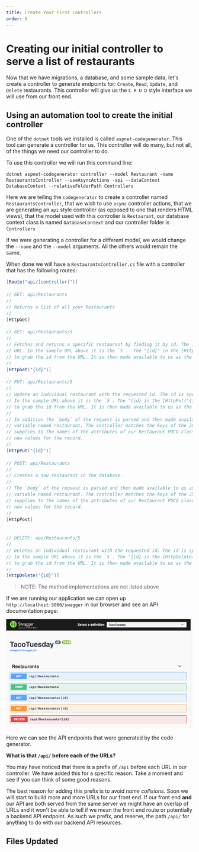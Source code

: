 ```yaml
---
title: Create Your First Controllers
order: 6
---
```


# Creating our initial controller to serve a list of restaurants

Now that we have migrations, a database, and some sample data, let's create a
controller to generate endpoints for: `Create`, `Read`, `Update`, and `Delete`
restaurants. This controller will give us the `C R U D` style interface we will
use from our front end.

## Using an automation tool to create the initial controller

One of the `dotnet` tools we installed is called `aspnet-codegenerator`. This
tool can generate a controller for us. This controller will do many, but not
all, of the things we need our controller to do.

To use this controller we will run this command line:

```shell
dotnet aspnet-codegenerator controller --model Restaurant -name RestaurantsController --useAsyncActions -api --dataContext DatabaseContext --relativeFolderPath Controllers
```

Here we are telling the `codegenerator` to create a controller named
`RestaurantsController`, that we wish to use `async` controller actions, that we
are generating an `api` style controller (as opposed to one that renders HTML
views), that the model used with this controller is `Restaurant`, our database
context class is named `DatabaseContext` and our controller folder is
`Controllers`

If we were generating a controller for a different model, we would change the
`--name` and the `--model` arguments. All the others would remain the same.

When done we will have a `RestaurantsController.cs` file with a controller that
has the following routes:

```csharp
[Route("api/[controller]")]

// GET: api/Restaurants
//
// Returns a list of all your Restaurants
//
[HttpGet]

// GET: api/Restaurants/5
//
// Fetches and returns a specific restaurant by finding it by id. The id is specified in the
// URL. In the sample URL above it is the `5`.  The "{id}" in the [HttpGet("{id}")] is what tells dotnet
// to grab the id from the URL. It is then made available to us as the `id` argument to the method.
//
[HttpGet("{id}")]

// PUT: api/Restaurants/5
//
// Update an individual restaurant with the requested id. The id is specified in the URL
// In the sample URL above it is the `5`. The "{id} in the [HttpPut("{id}")] is what tells dotnet
// to grab the id from the URL. It is then made available to us as the `id` argument to the method.
//
// In addition the `body` of the request is parsed and then made available to us as a Restaurant
// variable named restaurant. The controller matches the keys of the JSON object the client
// supplies to the names of the attributes of our Restaurant POCO class. This represents the
// new values for the record.
//
[HttpPut("{id}")]

// POST: api/Restaurants
//
// Creates a new restaurant in the database.
//
// The `body` of the request is parsed and then made available to us as a Restaurant
// variable named restaurant. The controller matches the keys of the JSON object the client
// supplies to the names of the attributes of our Restaurant POCO class. This represents the
// new values for the record.
//
[HttpPost]


// DELETE: api/Restaurants/5
//
// Deletes an individual restaurant with the requested id. The id is specified in the URL
// In the sample URL above it is the `5`. The "{id} in the [HttpDelete("{id}")] is what tells dotnet
// to grab the id from the URL. It is then made available to us as the `id` argument to the method.
//
[HttpDelete("{id}")]
```

> NOTE: The method implementations are not listed above

If we are running our application we can open up `http://localhost:5000/swagger`
in our browser and see an API documentation page:

![swagger](./assets/swagger.png)

Here we can see the API endpoints that were generated by the code generator.

**What is that `/api/` before each of the URLs?**

You may have noticed that there is a prefix of `/api` before each URL in our
controller. We have added this for a specific reason. Take a moment and see if
you can think of some good reasons.

The best reason for adding this prefix is to avoid _name collisions_. Soon we
will start to build more and more URLs for our front end. If our front end
**and** our API are both served from the same server we might have an overlap of
URLs and it won't be able to tell if we mean the front end route or potentially
a backend API endpoint. As such we prefix, and reserve, the path `/api/` for
anything to do with our backend API resources.

## Files Updated

<!-- Adds restaurants controller -->
<GithubCommitViewer repo="suncoast-devs/TacoTuesday" commit="432f70c8f391ff7a453b5906cdd9f51ac296567b" />
